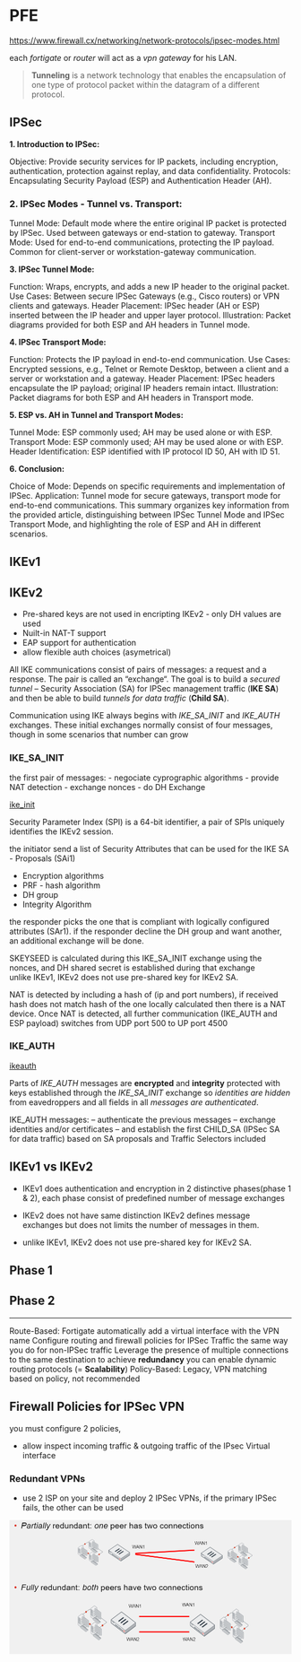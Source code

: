 # PFE


https://www.firewall.cx/networking/network-protocols/ipsec-modes.html

each *fortigate* or *router* will act as a *vpn gateway* for his LAN.

> **Tunneling** 
is a network technology that enables the 
encapsulation of one type of protocol packet within 
the datagram of a different protocol.

## IPSec

**1. Introduction to IPSec:**

Objective: Provide security services for IP packets, including encryption, authentication, protection against replay, and data confidentiality.
Protocols: Encapsulating Security Payload (ESP) and Authentication Header (AH).

### 2. IPSec Modes - Tunnel vs. Transport:

Tunnel Mode: Default mode where the entire original IP packet is protected by IPSec. Used between gateways or end-station to gateway.
Transport Mode: Used for end-to-end communications, protecting the IP payload. Common for client-server or workstation-gateway communication.

**3. IPSec Tunnel Mode:**

Function: Wraps, encrypts, and adds a new IP header to the original packet.
Use Cases: Between secure IPSec Gateways (e.g., Cisco routers) or VPN clients and gateways.
Header Placement: IPSec header (AH or ESP) inserted between the IP header and upper layer protocol.
Illustration: Packet diagrams provided for both ESP and AH headers in Tunnel mode.

**4. IPSec Transport Mode:**

Function: Protects the IP payload in end-to-end communication.
Use Cases: Encrypted sessions, e.g., Telnet or Remote Desktop, between a client and a server or workstation and a gateway.
Header Placement: IPSec headers encapsulate the IP payload; original IP headers remain intact.
Illustration: Packet diagrams for both ESP and AH headers in Transport mode.

**5. ESP vs. AH in Tunnel and Transport Modes:**

Tunnel Mode: ESP commonly used; AH may be used alone or with ESP.
Transport Mode: ESP commonly used; AH may be used alone or with ESP.
Header Identification: ESP identified with IP protocol ID 50, AH with ID 51.

**6. Conclusion:**

Choice of Mode: Depends on specific requirements and implementation of IPSec.
Application: Tunnel mode for secure gateways, transport mode for end-to-end communications.
This summary organizes key information from the provided article, distinguishing between IPSec Tunnel Mode and IPSec Transport Mode, and highlighting the role of ESP and AH in different scenarios.

## IKEv1
## IKEv2
- Pre-shared keys are not used in encripting IKEv2 - only DH values are used
- Nuilt-in NAT-T support
- EAP support for authentication
- allow flexible auth choices (asymetrical)

All IKE communications consist of pairs of messages: a request and a response. The pair is called an “exchange“. The goal is to build a *secured tunnel* – Security Association (SA) for IPSec management traffic (**IKE SA**) and then be able to build *tunnels for data traffic* (**Child SA**).

Communication using IKE always begins with *IKE_SA_INIT* and *IKE_AUTH* exchanges. These initial exchanges normally consist of four messages, though in some scenarios that number can grow

### IKE_SA_INIT

the first pair of messages:
    - negociate cyprographic algorithms 
    - provide NAT detection
    - exchange nonces
    - do DH Exchange

[ike_init](images/ike.draw_io-ikev2.ike_sa_init.jpg)

Security Parameter Index (SPI) is a 64-bit identifier, a pair of SPIs uniquely identifies the IKEv2 session.

the initiator send a list of Security Attributes that can be used for the IKE SA - Proposals (SAi1)
- Encryption algorithms
- PRF - hash algorithm
- DH group
- Integrity Algorithm

the responder picks the one that is compliant with logically configured attributes (SAr1).
if the responder decline the DH group and want another, an additional exchange will be done.

SKEYSEED is calculated during this IKE_SA_INIT exchange using the nonces, and DH shared secret is established during that exchange  
unlike IKEv1, IKEv2 does not use pre-shared key for IKEv2 SA.

NAT is detected by including a hash of (ip and port numbers), if received hash does not match hash of the one locally calculated then there is a NAT device. 
    Once NAT is detected, all further communication (IKE_AUTH and ESP payload) switches from UDP port 500 to UP port 4500 


### IKE_AUTH

[ikeauth](./images/ike.draw_io-ikev2.ike_auth.jpg)

Parts of *IKE_AUTH* messages are **encrypted** and **integrity** protected with keys established through the *IKE_SA_INIT* exchange
    so *identities are hidden* from eavedroppers
    and all fields in all *messages are authenticated*. 

IKE_AUTH messages:
– authenticate the previous messages
– exchange identities and/or certificates
– and establish the first CHILD_SA (IPSec SA for data traffic) based on SA proposals and Traffic Selectors included


## IKEv1 vs IKEv2

- IKEv1 does authentication and encryption in 2 distinctive phases(phase 1 & 2), 
    each phase consist of predefined number of message exchanges  
- IKEv2 does not have same distinction
     IKEv2 defines message exchanges but does not limits the number of messages in them.

- unlike IKEv1, IKEv2 does not use pre-shared key for IKEv2 SA.

## Phase 1 
## Phase 2 



---

Route-Based: 
    Fortigate automatically add a virtual interface with the VPN name
    Configure routing and firewall policies for IPSec Traffic the same way you do for non-IPSec traffic
    Leverage the presence of multiple connections to the same destination to achieve **redundancy** 
    you can enable dynamic routing protocols (= **Scalability**)
Policy-Based:
    Legacy, VPN matching based on policy, not recommended


## Firewall Policies for IPSec VPN

you must configure 2 policies, 
- allow inspect incoming traffic & outgoing traffic of the IPsec Virtual interface

### Redundant VPNs

- use 2 ISP on your site and deploy 2 IPSec VPNs, if the primary IPSec fails, the other can be used

![Alt text](images/image.png) 

